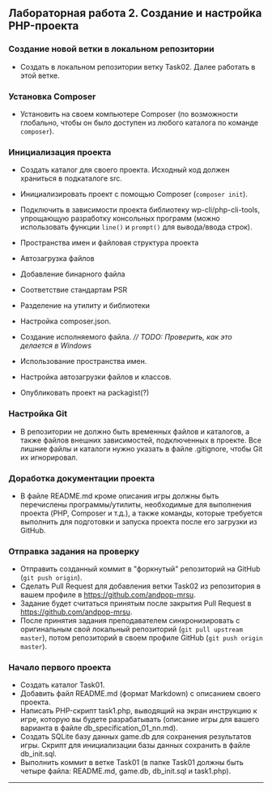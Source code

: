 ##                             Лабораторная работа 2. Создание и настройка PHP-проекта
### Создание новой ветки в локальном репозитории
* Создать в локальном репозитории ветку Task02. Далее работать в этой ветке.

### Установка Composer
* Установить на своем компьютере Composer (по возможности глобально, чтобы он было доступен из любого каталога по команде `composer`).

### Инициализация проекта
* Создать каталог для своего проекта. Исходный код должен храниться в подкаталоге src.
* Инициализировать проект с помощью Composer (`composer init`).
* Подключить в зависимости проекта библиотеку wp-cli/php-cli-tools, упрощающую разработку консольных программ (можно использовать функции `line()` и `prompt()` для вывода/ввода строк).
* Пространства имен и файловая структура проекта
* Автозагрузка файлов
* Добавление бинарного файла
* Соответствие стандартам PSR
* Разделение на утилиту и библиотеки


* Настройка composer.json.
* Создание исполняемого файла. *// TODO: Проверить, как это делается в Windows*
* Использование пространства имен.
* Настройка автозагрузки файлов и классов.
* Опубликовать проект на packagist(?)

### Настройка Git
* В репозитории не должно быть временных файлов и каталогов, а также файлов внешних зависимостей, подключенных в проекте. Все лишние файлы и каталоги нужно указать в файле .gitignore, чтобы Git их игнорировал.

### Доработка документации проекта
* В файле README.md кроме описания игры должны быть перечислены программы/утилиты, необходимые для выполнения проекта (PHP, Composer и т.д.), а также команды, которые требуется выполнить для подготовки и запуска проекта после его загрузки из GitHub.

### Отправка задания на проверку
* Отправить созданный коммит в "форкнутый" репозиторий на GitHub (`git push origin`).
* Сделать Pull Request для добавления ветки Task02 из репозитория в вашем профиле в https://github.com/andpop-mrsu.
* Задание будет считаться принятым после закрытия Pull Request в https://github.com/andpop-mrsu.
* После принятия задания преподавателем синхронизировать с оригинальным свой локальный репозиторий (`git pull upstream master`), потом репозиторий в своем профиле GitHub (`git push origin master`).




### Начало первого проекта
* Создать каталог Task01.
* Добавить файл README.md (формат Markdown) с описанием своего проекта.
* Написать PHP-скрипт task1.php, выводящий на экран инструкцию к игре, которую вы будете разрабатывать (описание игры для вашего варианта в файле db_specification_01_nn.md).
* Создать SQLite базу данных game.db для сохранения результатов игры. Скрипт для инициализации базы данных сохранить в файле db_init.sql.
* Выполнить коммит в ветке Task01 (в папке Task01 должны быть четыре файла: README.md, game.db, db_init.sql и task1.php).


-------------------------------------------------------------------------------------------------

